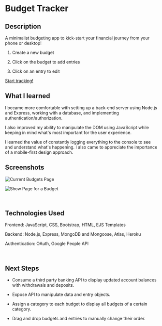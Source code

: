 
# Budget Tracker

## Description

A minimalist budgeting app to kick-start your financial journey from your phone or desktop!

1. Create a new budget

2. Click on the budget to add entries

3. Click on an entry to edit

[Start tracking!](https://ga-budget-tracker.herokuapp.com/home)


## What I learned

I became more comfortable with setting up a back-end server using Node.js and Express, working with a database, and implementing authentication/authorization.

I also improved my ability to manipulate the DOM using JavaScript while keeping in mind what's most important for the user experience. 

I learned the value of constantly logging everything to the console to see and understand what's happening. I also came to appreciate the importance of a mobile-first design approach.


## Screenshots

![Current Budgets Page](https://i.imgur.com/95FCQ7r.png "Current Budgets Page")

![Show Page for a Budget](https://i.imgur.com/FdbKpjA.png "Show Page for a Budget")

</br>

## Technologies Used

Frontend: JavaScript, CSS, Bootstrap, HTML, EJS Templates

Backend: Node.js, Express, MongoDB and Mongoose, Atlas, Heroku

Authentication: OAuth, Google People API


</br>

## Next Steps

- Consume a third party banking API to display updated account balances with withdrawals and deposits.

- Expose API to manipulate data and entry objects.

- Assign a category to each budget to display all budgets of a certain category.

- Drag and drop budgets and entries to manually change their order. 
